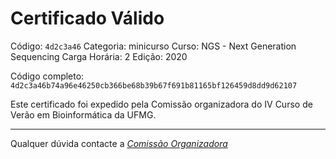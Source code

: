# Certificado Válido

Código: `4d2c3a46`
Categoria: minicurso
Curso: NGS - Next Generation Sequencing
Carga Horária: 2
Edição: 2020


Código completo: `4d2c3a46b74a96e46250cb366be68b39b67f691b81165bf126459d8dd9d62107`


Este certificado foi expedido pela Comissão organizadora do IV Curso de Verão em Bioinformática da UFMG.

----

Qualquer dúvida contacte a [_Comissão Organizadora_](<mailto:cursobioinfoufmg@gmail.com$subject=[Certificados]>)

